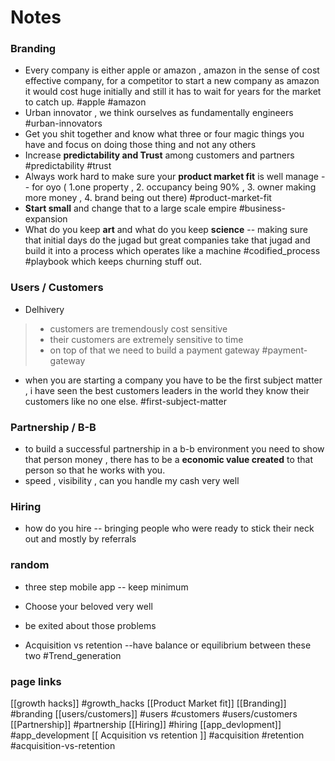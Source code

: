 # Notes 

### Branding 
- Every company is either apple or amazon , amazon in the sense of cost effective company, for a competitor to start a new company as amazon it would cost huge initially and still it has to wait for years for the market to catch up. #apple #amazon 
- Urban innovator , we think ourselves as fundamentally engineers  #urban-innovators 
- Get you shit together and know what three or four magic things you have and focus on doing those thing and not any others
- Increase **predictability and Trust** among customers and partners #predictability #trust 
- Always work hard to make sure your **product market fit** is well manage -- for oyo ( 1.one property , 2. occupancy being 90% , 3. owner making more money , 4. brand being out there) #product-market-fit
- **Start small** and change that to a large scale empire #business-expansion 
- What do you keep **art** and what do you keep __science__ 
	 --  making sure that initial days do the jugad but great companies take that jugad and build it into a process which operates like a machine #codified_process #playbook which keeps churning stuff out.
### Users / Customers  
- Delhivery 
> - customers are tremendously cost sensitive
> - their customers are extremely sensitive to time 
> - on top of that we need to build a payment gateway #payment-gateway 
- when you are starting a company you have to be the first subject matter , i have seen the best customers leaders in the world they know their customers like no one else. #first-subject-matter 

### Partnership / B-B 
- to build a successful partnership in a b-b environment you need to show that person money , there has to be a **economic value created** to that person so that he works with you.
- speed , visibility , can you handle my cash very well 

### Hiring 
- how do you hire 
	-- bringing people who were ready to stick their neck out and mostly by referrals 
### random 
- three step mobile app 
-- keep minimum 
- Choose your beloved very well 
- be exited about those problems 

- Acquisition vs retention 
  --have balance or equilibrium between these two 
#Trend_generation 
### page links 
[[growth hacks]] 	#growth_hacks 
[[Product Market fit]] 
[[Branding]] #branding 
[[users/customers]] #users #customers #users/customers
[[Partnership]] #partnership 
[[Hiring]] #hiring 
[[app_devlopment]] #app_development 
[[ Acquisition vs retention ]] #acquisition #retention #acquisition-vs-retention 
